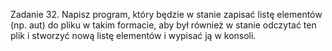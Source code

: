 Zadanie 32.
Napisz program, który będzie w stanie zapisać listę elementów (np. aut) do pliku w takim formacie, 
aby był również w stanie odczytać ten plik i stworzyć nową listę elementów i wypisać ją w konsoli.